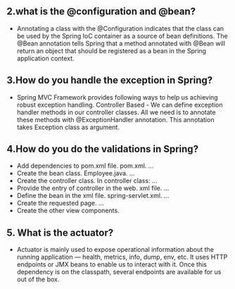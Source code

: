 ##  2.what is the @configuration and @bean?
- Annotating a class with the @Configuration indicates that the class can be used by the Spring IoC container as a source of bean definitions. The @Bean annotation tells Spring that a method annotated with @Bean will return an object that should be registered as a bean in the Spring application context.
## 3.How do you handle the exception in Spring?
- Spring MVC Framework provides following ways to help us achieving robust exception handling. Controller Based - We can define exception handler methods in our controller classes. All we need is to annotate these methods with @ExceptionHandler annotation. This annotation takes Exception class as argument.
## 4.How do you do the validations in Spring?
- Add dependencies to pom.xml file. pom.xml. ...
- Create the bean class. Employee.java. ...
- Create the controller class. In controller class: ...
- Provide the entry of controller in the web. xml file. ...
- Define the bean in the xml file. spring-servlet.xml. ...
- Create the requested page. ...
- Create the other view components.
## 5. What is the actuator?
- Actuator is mainly used to expose operational information about the running application — health, metrics, info, dump, env, etc. It uses HTTP endpoints or JMX beans to enable us to interact with it. Once this dependency is on the classpath, several endpoints are available for us out of the box.
